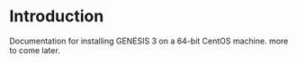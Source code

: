 # Introduction #

Documentation for installing GENESIS 3 on a 64-bit CentOS machine. more to come later.